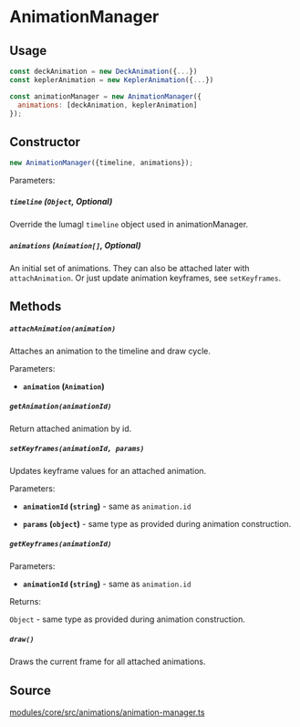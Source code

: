 # AnimationManager

## Usage

```js
const deckAnimation = new DeckAnimation({...})
const keplerAnimation = new KeplerAnimation({...})

const animationManager = new AnimationManager({
  animations: [deckAnimation, keplerAnimation]
});
```

## Constructor

```js
new AnimationManager({timeline, animations});
```

Parameters:

##### `timeline` (`Object`, Optional)

Override the lumagl `timeline` object used in animationManager.

##### `animations` (`Animation[]`, Optional)

An initial set of animations. They can also be attached later with `attachAnimation`. Or just update animation keyframes, see `setKeyframes`.

## Methods

##### `attachAnimation(animation)`

Attaches an animation to the timeline and draw cycle.

Parameters:

* **`animation` (`Animation`)**

##### `getAnimation(animationId)`

Return attached animation by id.

##### `setKeyframes(animationId, params)`

Updates keyframe values for an attached animation.

Parameters:

* **`animationId` (`string`)** - same as `animation.id`

* **`params` (`object`)** - same type as provided during animation construction.

##### `getKeyframes(animationId)`

Parameters:

* **`animationId` (`string`)** - same as `animation.id`

Returns:

`Object` - same type as provided during animation construction.

##### `draw()`

Draws the current frame for all attached animations.

## Source

[modules/core/src/animations/animation-manager.ts](https://github.com/visgl/hubble.gl/tree/1.4-release/modules/core/src/animations/animation-manager.ts)
